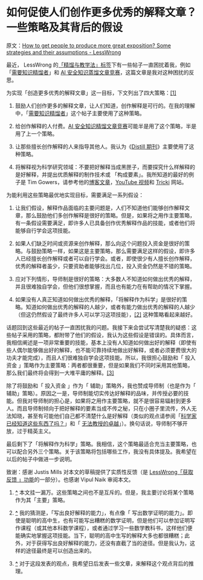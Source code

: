 # 如何促使人们创作更多优秀的解释文章？一些策略及其背后的假设

原文：[How to get people to produce more great exposition? Some strategies and their assumptions - LessWrong](https://www.lesswrong.com/posts/BddavsuaHLAhkH45Z/how-to-get-people-to-produce-more-great-exposition-some)

最近， LessWrong 的[「精馏与教学法」标签](https://www.lesswrong.com/tag/distillation-and-pedagogy?sortedBy=new)下有一些帖子一直困扰着我，例如「[需要知识精馏者](https://www.lesswrong.com/posts/zo9zKcz47JxDErFzQ/call-for-distillers)」和 [AI 安全知识蒸馏文章竞赛](https://www.lesswrong.com/posts/C5e7ghGmFFwdqaFsT/calling-for-student-submissions-ai-safety-distillation-1)，这篇文章是我对这种困扰的反思。

为实现「创造更多优秀的解释文章」这一目标，下文列出了四大策略：[\[1\]](https://www.lesswrong.com/posts/BddavsuaHLAhkH45Z/how-to-get-people-to-produce-more-great-exposition-some#fn0gh6clgkh77q)

1. 鼓励人们创作更多的解释文章，让人们知道，创作解释是可行的。在我的理解中，「[需要知识精馏者](https://www.lesswrong.com/posts/zo9zKcz47JxDErFzQ/call-for-distillers)」这个帖子主要使用了这种策略。

2. 给创作解释的人付费。[AI 安全知识精馏文章竞赛](https://www.lesswrong.com/posts/C5e7ghGmFFwdqaFsT/calling-for-student-submissions-ai-safety-distillation-1)可能半是用了这个策略，半是用了上一个策略。

3. 让那些擅长创作解释的人来指导其他人。我认为《[Distill 期刊](https://distill.pub/journal/)》主要使用了这种策略。

4. 将解释视为科学研究领域：不要把好解释当成黑匣子，而要探究什么样解释的是好解释，并提出优质解释的制作技术或 「构成要素」。我所知道的最好的例子是 Tim Gowers，请参考他的[博客文章](https://gowers.wordpress.com/category/demystifying-proofs/)，[YouTube 视频](https://www.youtube.com/playlist?list=PLOft35kj95aajgXAFHKklygbpsESMQUid)和 [Tricki](https://web.archive.org/web/20220409083947/http://www.tricki.org/) 网站。

为能利用这些策略最优地实现目标，需要满足一系列假设：

1. 让我们假设，解释作品面临的主要问题是，人们不知道他们能够创作解释文章，那么鼓励他们多创作解释是很好的策略。但是，如果将之用作主要策略，有一条假设需要满足，即许多人已具备创作优秀解释作品的技能，或者他们将能够自行学会这项技能。

2. 如果人们缺乏时间或资源来创作解释，那么向这个问题投入资金是很好的策略。与鼓励策略一样，如果这是主要策略，那么需要满足这样的假设，即许多人已经擅长创作解释或者可以自行学会。或者，即使很少有人擅长创作解释，优秀的解释者虽少，只要资助者能够找出几位，投入资金仍然是不错的策略。

3. 应对下列情形，导师制是很好的策略：大多数人不知道如何做出优秀的解释，并且很难独自学会，但他们很想掌握，而且也有能力在有帮助的情况下掌握。

4. 如果没有人真正知道如何做出优秀的解释，「将解释作为科学」是很好的策略。知道如何做出优秀的解释的人越少，或者有能力做出优秀的解释的人越少（但这仍然假设了最终许多人可以学习这项技能），[\[2\]](https://www.lesswrong.com/posts/BddavsuaHLAhkH45Z/how-to-get-people-to-produce-more-great-exposition-some#fnjpkolv45ugb) 这种策略看起来越好。

话题回到这些最近的帖子一直困扰我的问题。我接下来会尝试写清楚我的疑惑：这些帖子采用的策略，都附带了他们的假设，我认为这些假设是错误的。具体而言，我相信阐述是一项非常重要的技能，基本上没有人知道如何做出好的解释（即使有些人偶尔能够做出好的解释，也不能可靠持续地做出好解释，或者必须要费很大的功夫才能完成），而且人们很难独自学会这项技能。所以，我很担心鼓励和「 投入资金 」策略作为主要策略：两者都很重要，但是如果我们不同时采用其他策略，那么我们最终将会得到一大堆平庸的解释。[\[3\]](https://www.lesswrong.com/posts/BddavsuaHLAhkH45Z/how-to-get-people-to-produce-more-great-exposition-some#fnwgxtkdn0qes)

除了将鼓励和「 投入资金 」作为「 辅助」策略外，我也赞成导师制（也是作为「 辅助」策略）。原因之一是，导师制能切实传达好解释的品味，并传授必要的技能。但我对导师制的担心是，如果将之用作主要策略，就不是很容易辐射到更多人。而且导师制倾向于把好解释的要素当成不传之秘，只在小圈子里流传，外人无法知晓，甚至有可能他们自己都不清楚什么是好解释（类似的观点请参阅「[科学家已经知道这些东西了吗？](https://www.lesswrong.com/posts/WijMw9WkcafmCFgj4/do-scientists-already-know-this-stuff)」和「 [无法教授的卓越](https://www.lesswrong.com/posts/34Tu4SCK5r5Asdrn3/unteachable-excellence)」）。换句话说，导师制不够开放，过于精英主义。

最后剩下了「将解释作为科学」策略。我相信，这个策略最适合充当主要策略，也可以配合另外三个策略。关于该策略将包括哪些工作，我没有具体提及。我希望在以后的帖子中做进一步说明。

致谢：感谢 Justis Mills 对本文的草稿提供了实质性反馈（是 [LessWrong「获取反馈 」功能](https://www.lesswrong.com/posts/nsCwdYJEpmW5Hw5Xm/lesswrong-is-providing-feedback-and-proofreading-on-drafts)的一部分）。也感谢 Vipul Naik 审阅本文。

1. **[^](https://www.lesswrong.com/posts/BddavsuaHLAhkH45Z/how-to-get-people-to-produce-more-great-exposition-some#fnref0gh6clgkh77q)** 本文挂一漏万。这些策略之间也不是互斥的。但是，我主要讨论将某个策略作为其「主要」策略。

2. **[^](https://www.lesswrong.com/posts/BddavsuaHLAhkH45Z/how-to-get-people-to-produce-more-great-exposition-some#fnrefjpkolv45ugb)** 我的猜测是，「写出良好解释的能力」，有点像「 写出数学证明的能力」。即使是聪明的高中生，也有可能写出糟糕的数学证明，但是他们可以参加证明写作课程（或其他本科数学课程），或者通过学习一些数学教科书，这样他们便能确实地掌握这项技能。当下，聪明的高中生写的解释大多也都很糟糕；此外，对于获得写出良好解释的能力，还没有直截了当的途径。但是我认为，这样的途径最终是可以创造出来的。

3. **[^](https://www.lesswrong.com/posts/BddavsuaHLAhkH45Z/how-to-get-people-to-produce-more-great-exposition-some#fnrefwgxtkdn0qes)** 对于这段发表的观点，我希望日后发表一些文章，来解释这个观点背后的推理。